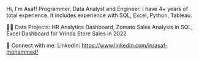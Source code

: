 Hi, I'm Asaf!
Programmer, Data Analyst and Engineer. 
I have 4+ years of total experience. It includes experience with SQL, Excel, Python, Tableau.


👨‍💻 Data Projects:
HR Analytics Dashboard, 
Zomato Sales Analysis in SQL, 
Excel Dashboard for Vrinda Store Sales in 2022

🤳 Connect with me:
LinkedIn: https://www.linkedin.com/in/asaf-mohammed/
